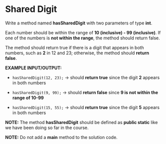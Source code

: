 # Shared Digit

Write a method named **hasSharedDigit** with two parameters of type **int**.

Each number should be within the range of **10 (inclusive) - 99 (inclusive)**. 
If one of the numbers is **not within the range**, the method should return 
false.

The method should return true if there is a digit that appears in both 
numbers, such as **2** in 12 and 23; otherwise, the method should **return 
false**.

**EXAMPLE INPUT/OUTPUT:**

* `hasSharedDigit(12, 23);` → should **return true** since the digit **2** 
  appears 
  in both numbers

* `hasSharedDigit(9, 99);` → should **return false** since **9 is not within 
  the 
  range of 10-99**

* `hasSharedDigit(15, 55);` → should **return true** since the digit **5** 
  appears in 
  both numbers

**NOTE:** The method **hasSharedDigit** should be defined as **public static** 
like we 
have been doing so far in the course.

**NOTE:** Do not add a **main** method to the solution code.